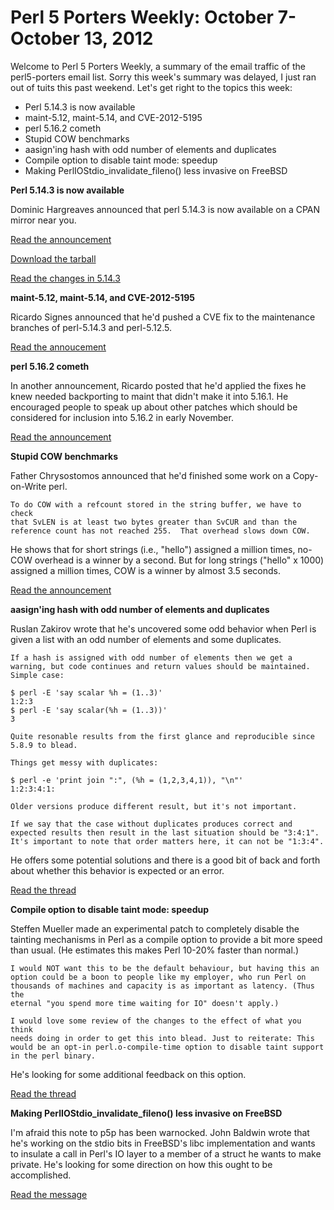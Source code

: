 Perl 5 Porters Weekly: October 7-October 13, 2012
=================================================

Welcome to Perl 5 Porters Weekly, a summary of the email traffic of the
perl5-porters email list. Sorry this week's summary was delayed, I just ran
out of tuits this past weekend. Let's get right to the topics this week:

* Perl 5.14.3 is now available
* maint-5.12, maint-5.14, and CVE-2012-5195
* perl 5.16.2 cometh
* Stupid COW benchmarks
* aasign'ing hash with odd number of elements and duplicates
* Compile option to disable taint mode: speedup
* Making PerlIOStdio\_invalidate\_fileno() less invasive on FreeBSD

**Perl 5.14.3 is now available**

Dominic Hargreaves announced that perl 5.14.3 is now available on a CPAN
mirror near you.

[Read the announcement][1]

[Download the tarball][2]

[Read the changes in 5.14.3][3]

**maint-5.12, maint-5.14, and CVE-2012-5195**

Ricardo Signes announced that he'd pushed a CVE fix to the maintenance
branches of perl-5.14.3 and perl-5.12.5.

[Read the annoucement][4]

**perl 5.16.2 cometh**

In another announcement, Ricardo posted that he'd applied the fixes he knew
needed backporting to maint that didn't make it into 5.16.1. He encouraged
people to speak up about other patches which should be considered for
inclusion into 5.16.2 in early November.

[Read the announcement][5]

**Stupid COW benchmarks**

Father Chrysostomos announced that he'd finished some work on a
Copy-on-Write perl.

    To do COW with a refcount stored in the string buffer, we have to check
    that SvLEN is at least two bytes greater than SvCUR and than the
    reference count has not reached 255.  That overhead slows down COW.

He shows that for short strings (i.e., "hello") assigned a million times, 
no-COW overhead is a winner by a second. But for long strings ("hello" x
1000) assigned a million times, COW is a winner by almost 3.5 seconds.

[Read the announcement][6]

**aasign'ing hash with odd number of elements and duplicates**

Ruslan Zakirov wrote that he's uncovered some odd behavior when Perl is
given a list with an odd number of elements and some duplicates.

    If a hash is assigned with odd number of elements then we get a
    warning, but code continues and return values should be maintained.
    Simple case:

    $ perl -E 'say scalar %h = (1..3)'
    1:2:3
    $ perl -E 'say scalar(%h = (1..3))'
    3

    Quite resonable results from the first glance and reproducible since
    5.8.9 to blead.

    Things get messy with duplicates:

    $ perl -e 'print join ":", (%h = (1,2,3,4,1)), "\n"'
    1:2:3:4:1:

    Older versions produce different result, but it's not important.

    If we say that the case without duplicates produces correct and
    expected results then result in the last situation should be "3:4:1".
    It's important to note that order matters here, it can not be "1:3:4".
    
He offers some potential solutions and there is a good bit of back and forth
about whether this behavior is expected or an error.

[Read the thread][7]

**Compile option to disable taint mode: speedup**

Steffen Mueller made an experimental patch to completely disable the
tainting mechanisms in Perl as a compile option to provide a bit more speed
than usual. (He estimates this makes Perl 10-20% faster than normal.)

    I would NOT want this to be the default behaviour, but having this an 
    option could be a boon to people like my employer, who run Perl on 
    thousands of machines and capacity is as important as latency. (Thus the 
    eternal "you spend more time waiting for IO" doesn't apply.)

    I would love some review of the changes to the effect of what you think 
    needs doing in order to get this into blead. Just to reiterate: This 
    would be an opt-in perl.o-compile-time option to disable taint support 
    in the perl binary.

He's looking for some additional feedback on this option.

[Read the thread][8]

**Making PerlIOStdio\_invalidate\_fileno() less invasive on FreeBSD**

I'm afraid this note to p5p has been warnocked.  John Baldwin wrote that
he's working on the stdio bits in FreeBSD's libc implementation and wants to
insulate a call in Perl's IO layer to a member of a struct he wants to make
private. He's looking for some direction on how this ought to be
accomplished.

[Read the message][9]

[1]: http://www.nntp.perl.org/group/perl.perl5.porters/2012/10/msg194057.html
[2]: http://cpan.metacpan.org/authors/id/D/DO/DOM/perl-5.14.3.tar.gz
[3]: https://metacpan.org/module/DOM/perl-5.14.3/pod/perldelta.pod
[4]: http://www.nntp.perl.org/group/perl.perl5.porters/2012/10/msg193886.html
[5]: http://www.nntp.perl.org/group/perl.perl5.porters/2012/10/msg193999.html
[6]: http://www.nntp.perl.org/group/perl.perl5.porters/2012/10/msg193742.html
[7]: http://www.nntp.perl.org/group/perl.perl5.porters/2012/10/msg193699.html
[8]: http://www.nntp.perl.org/group/perl.perl5.porters/2012/10/msg193822.html
[9]: http://www.nntp.perl.org/group/perl.perl5.porters/2012/10/msg193967.html
